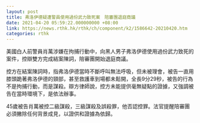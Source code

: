 ```yaml
---
layout: post
title: 弗洛伊德疑遭警員使用過份武力致死案　陪審團退庭商議
date: 2021-04-20 05:59:22.000000000 +08:00
link: https://news.rthk.hk/rthk/ch/component/k2/1586642-20210420.htm
categories: rthk
---
```


美國白人前警員肖萬涉嫌在拘捕行動中，向黑人男子弗洛伊德使用過份武力致死的案件，控辯雙方完成結案陳詞，陪審團開始退庭商議。

控方在結案陳詞時，指弗洛伊德當時不斷呼叫無法呼吸，但未被理會，被告一直用膝頭跪著弗洛伊德的頸部，甚至救護車到場都未鬆開，全長9分29秒，被告的行為不是拘捕行動，而是謀殺。辯方律師說，控方未能提供毫無疑點的證據，又強調被告在當時環境下，是依法辦事。

45歲被告肖萬被控二級謀殺，三級謀殺及誤殺罪，他否認控罪。法官提醒陪審團必須撇除任何背景成見，以證供和證據為依歸。
